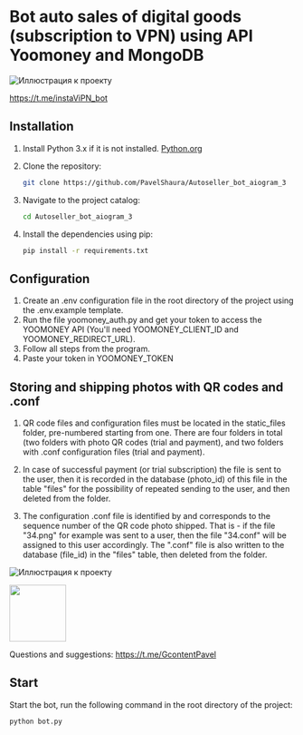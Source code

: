 # Bot auto sales of digital goods (subscription to VPN) using API Yoomoney and MongoDB

![Иллюстрация к проекту](https://github.com/PavelShaura/Autoseller_bot_aiogram_3/blob/master/img/insta_vpn_screen.png)

https://t.me/instaViPN_bot

## Installation
1. Install Python 3.x if it is not installed. [Python.org](https://www.python.org/downloads/)

2. Clone the repository:

   ```bash
   git clone https://github.com/PavelShaura/Autoseller_bot_aiogram_3
   
3. Navigate to the project catalog:

   ```bash
   cd Autoseller_bot_aiogram_3
   
4. Install the dependencies using pip:

   ```bash
   pip install -r requirements.txt
   
## Configuration

1. Create an .env configuration file in the root directory of the project using the .env.example template.
2. Run the file yoomoney_auth.py and get your token to access the YOOMONEY API (You'll need YOOMONEY_CLIENT_ID and YOOMONEY_REDIRECT_URL). 
3. Follow all steps from the program.
4. Paste your token in YOOMONEY_TOKEN

## Storing and shipping photos with QR codes and .conf 

1. QR code files and configuration files must be located in the static_files folder, pre-numbered starting from one. 
There are four folders in total (two folders with photo QR codes (trial and payment), and two folders with .conf configuration files (trial and payment).

2. In case of successful payment (or trial subscription) the file is sent to the user, then it is recorded in the database (photo_id) of this file in the table "files" for the possibility of repeated sending to the user, and then deleted from the folder.

3. The configuration .conf file is identified by and corresponds to the sequence number of the QR code photo shipped. That is - if the file "34.png" for example was sent to a user, then the file "34.conf" will be assigned to this user accordingly.
The ".conf" file is also written to the database (file_id) in the "files" table, then deleted from the folder.

![Иллюстрация к проекту](https://github.com/PavelShaura/Autoseller_bot_aiogram_3/blob/master/img/static_file_template.png)


<div id="header">
  <img src="https://media.giphy.com/media/3b6rWgdpjf0jrvvvZ6/giphy.gif" width="100"/>
</div>

Questions and suggestions: https://t.me/GcontentPavel

## Start

Start the bot, run the following command in the root directory of the project:

   ```bash 
   python bot.py
